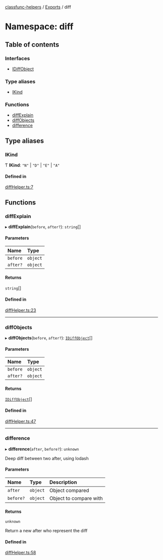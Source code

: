 [classfunc-helpers](../README.md) / [Exports](../modules.md) / diff

# Namespace: diff

## Table of contents

### Interfaces

- [IDiffObject](../interfaces/diff.IDiffObject.md)

### Type aliases

- [IKind](diff.md#ikind)

### Functions

- [diffExplain](diff.md#diffexplain)
- [diffObjects](diff.md#diffobjects)
- [difference](diff.md#difference)

## Type aliases

### IKind

Ƭ **IKind**: ``"N"`` \| ``"D"`` \| ``"E"`` \| ``"A"``

#### Defined in

[diffHelper.ts:7](https://github.com/ClassFunc/classfunc-helpers/blob/fcf02d2/src/diffHelper.ts#L7)

## Functions

### diffExplain

▸ **diffExplain**(`before`, `after?`): `string`[]

#### Parameters

| Name | Type |
| :------ | :------ |
| `before` | `object` |
| `after?` | `object` |

#### Returns

`string`[]

#### Defined in

[diffHelper.ts:23](https://github.com/ClassFunc/classfunc-helpers/blob/fcf02d2/src/diffHelper.ts#L23)

___

### diffObjects

▸ **diffObjects**(`before`, `after?`): [`IDiffObject`](../interfaces/diff.IDiffObject.md)[]

#### Parameters

| Name | Type |
| :------ | :------ |
| `before` | `object` |
| `after?` | `object` |

#### Returns

[`IDiffObject`](../interfaces/diff.IDiffObject.md)[]

#### Defined in

[diffHelper.ts:47](https://github.com/ClassFunc/classfunc-helpers/blob/fcf02d2/src/diffHelper.ts#L47)

___

### difference

▸ **difference**(`after`, `before?`): `unknown`

Deep diff between two after, using lodash

#### Parameters

| Name | Type | Description |
| :------ | :------ | :------ |
| `after` | `object` | Object compared |
| `before?` | `object` | Object to compare with |

#### Returns

`unknown`

Return a new after who represent the diff

#### Defined in

[diffHelper.ts:58](https://github.com/ClassFunc/classfunc-helpers/blob/fcf02d2/src/diffHelper.ts#L58)
